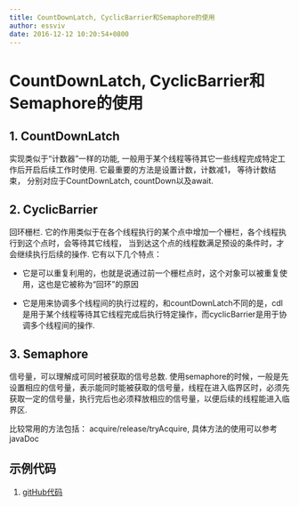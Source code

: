 ```yaml
---
title: CountDownLatch, CyclicBarrier和Semaphore的使用
author: essviv
date: 2016-12-12 10:20:54+0800
---
```


# CountDownLatch, CyclicBarrier和Semaphore的使用

## 1. CountDownLatch

实现类似于“计数器”一样的功能, 一般用于某个线程等待其它一些线程完成特定工作后开启后续工作时使用. 它最重要的方法是设置计数，计数减1， 等待计数结束， 分别对应于CountDownLatch, countDown以及await. 

## 2. CyclicBarrier

回环栅栏. 它的作用类似于在各个线程执行的某个点中增加一个栅栏，各个线程执行到这个点时，会等待其它线程， 当到达这个点的线程数满足预设的条件时，才会继续执行后续的操作. 它有以下几个特点：

* 它是可以重复利用的，也就是说通过前一个栅栏点时，这个对象可以被重复使用，这也是它被称为“回环”的原因

* 它是用来协调多个线程间的执行过程的，和countDownLatch不同的是，cdl是用于某个线程等待其它线程完成后执行特定操作，而cyclicBarrier是用于协调多个线程间的操作.

 

## 3. Semaphore

信号量，可以理解成可同时被获取的信号总数. 使用semaphore的时候，一般是先设置相应的信号量，表示能同时能被获取的信号量，线程在进入临界区时，必须先获取一定的信号量，执行完后也必须释放相应的信号量，以便后续的线程能进入临界区. 

比较常用的方法包括： acquire/release/tryAcquire, 具体方法的使用可以参考javaDoc

## 示例代码
1. [gitHub代码](https://github.com/Essviv/spring/blob/master/src/main/java/com/cmcc/syw/concurrency/CountDownLatchAndCyclicBarrier.java)